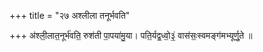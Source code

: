 +++
title = "२७ अश्लीला तनूर्भवति"

+++
अ॑श्ली॒लात॒नूर्भ॑वति॒ रुश॑ती पा॒पया॑मु॒या। पति॒र्यद्व॒ध्वो॒३॒॑ वास॑सः॒स्वमङ्ग॑मभ्यूर्णु॒ते ॥